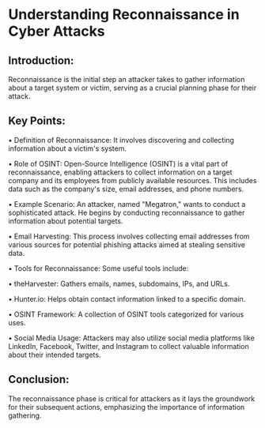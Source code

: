 # Understanding Reconnaissance in Cyber Attacks 

## Introduction: 
Reconnaissance is the initial step an attacker takes to gather information about a target system or victim, serving as a crucial planning phase for their attack. 

## Key Points:

• Definition of Reconnaissance: It involves discovering and collecting information about a victim's system.

• Role of OSINT: Open-Source Intelligence (OSINT) is a vital part of reconnaissance, enabling attackers to collect information on a target company and its employees from publicly available resources. This includes data such as the company's size, email addresses, and phone numbers. 

• Example Scenario: An attacker, named "Megatron," wants to conduct a sophisticated attack. He begins by conducting reconnaissance to gather information about potential targets. 

• Email Harvesting: This process involves collecting email addresses from various sources for potential phishing attacks aimed at stealing sensitive data. 

• Tools for Reconnaissance: Some useful tools include: 

• theHarvester: Gathers emails, names, subdomains, IPs, and URLs. 

• Hunter.io: Helps obtain contact information linked to a specific domain. 

• OSINT Framework: A collection of OSINT tools categorized for various uses. 

• Social Media Usage: Attackers may also utilize social media platforms like LinkedIn, Facebook, Twitter, and Instagram to collect valuable information about their intended targets. 

## Conclusion: 
The reconnaissance phase is critical for attackers as it lays the groundwork for their subsequent actions, emphasizing the importance of information gathering.